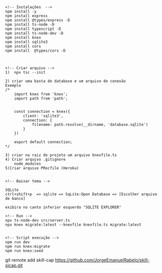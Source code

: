 <!-- Monstando ambiente -->

    <!-- Instalações  -->
    npm install -y
    npm install express
    npm install @types/express -D 
    npm install ts-node -D
    npm install typescript -D
    npm install ts-node-dev -D
    npm install knex
    npm install sqlite3
    npm install cors
    npm install  @types/cors -D 



    <!-- Criar arquivo -->
    1)  npx tsc --init

    2) criar uma basta de database e um arquivo de conexão
    Exemplo
    /*
        import knex from 'knex';
        import path from 'path';


        const connection = knex({
            client: 'sqlite3',
            connection: {
                filename: path.resolve(__dirname, 'database.sqlite')
            }
        })

        export default connection;
    */

    3) criar na raiz do projeto um arquivo knexfile.ts
    4) Criar arquivo .gitignore
        node_modules
    5)Criar arquivo PRocfile (Heroku)


    <!-- Baixar tema -->

    SQLite
    ctrl+shift+p  => sqlite => SqLite:Open Database => [Escolher arquivo de banco]

    exibira no canto inferior esquerdo "SQLITE EXPLORER"

    <!-- Run -->
    npx ts-node-dev src/server.ts
    npx knex migrate:latest --knexfile knexfile.ts migrate:latest


    <!-- Script execução -->
    npm run dev
    npm run knex:migrate
    npm run knex:seed
<!-- Fim -->


git remote add skill-cap https://github.com/JorgeEmanuelRabelo/skill-sicap.git